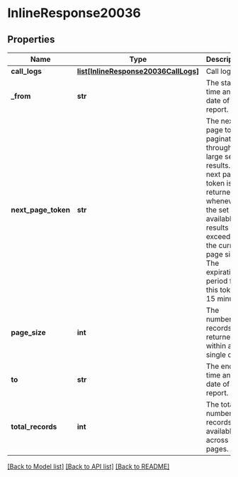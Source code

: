 # InlineResponse20036

## Properties
Name | Type | Description | Notes
------------ | ------------- | ------------- | -------------
**call_logs** | [**list[InlineResponse20036CallLogs]**](InlineResponse20036CallLogs.md) | Call logs. | [optional] 
**_from** | **str** | The start time and date of the report. | [optional] 
**next_page_token** | **str** | The next page token paginates through a large set of results. A next page token is returned whenever the set of available results exceeds the current page size. The expiration period for this token is 15 minutes. | [optional] 
**page_size** | **int** | The number of records returned within a single call. | [optional] 
**to** | **str** | The end time and date of the report. | [optional] 
**total_records** | **int** | The total number of records available across all pages. | [optional] 

[[Back to Model list]](../README.md#documentation-for-models) [[Back to API list]](../README.md#documentation-for-api-endpoints) [[Back to README]](../README.md)

